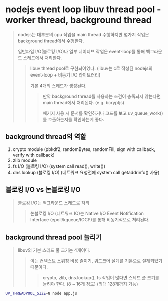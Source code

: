 # nodejs event loop libuv thread pool - worker thread, background thread

> nodejs는 대부분의 cpu 작업을 main thread 수행하지만 몇가지 작업은 background thread에서 수행한다.
>
> 일반파일 I/O(블로킹 I/O)나 일부 네이티브 작업은 event-loop를 통해 백그라운드 스레드에서 처리한다.
>
> > libuv thread pool로 구현되어있다. (libuv는 c로 작성된 nodejs의 event-loop + 비동기 I/O 라이브러리)
> >
> > 기본 4개의 스레드가 생성된다.
> >
> > > 만약 background thread를 사용하는 조건이 충족되지 않는다면 main thread에서 처리된다. (e.g. bcryptjs)
> > >
> > > 패키지 사용 시 문서를 확인하거나 코드를 보고 uv_queue_work()를 호출하는지를 확인하는게 좋다.

## background thread의 역할

1. crypto module (pbkdf2, randomBytes, randomFill, sign with callback, verify with callback)
2. zlib module
3. fs I/O (블로킹 I/O) (system call read(), write())
4. dns lookup (블로킹 I/O) (네트워크 요청전에 system call getaddrinfo() 사용)

## 블로킹 I/O vs 논블로킹 I/O

> 블로킹 I/O는 백그라운드 스레드로 처리
>
> > 논블로킹 I/O (네트워크 IO)는 Native I/O Event Notification Interface (epoll/kqueue/IOCP)를 통해 비동기적으로 처리된다.

## background thread pool 늘리기

> libuv의 기본 스레드 풀 크기는 4개이다.
>
> > 이는 컨텍스트 스위칭 비용 줄이기, 쿼드코어 설계를 기본으로 설계되었기 때문이다.
> >
> > > crypto, zlib, dns.lookup(), fs 작업이 많다면 스레드 풀 크기를 늘려야 한다. (8 ~ 16개 정도) (최대 128개까지 가능)

```sh
UV_THREADPOOL_SIZE=8 node app.js
```
